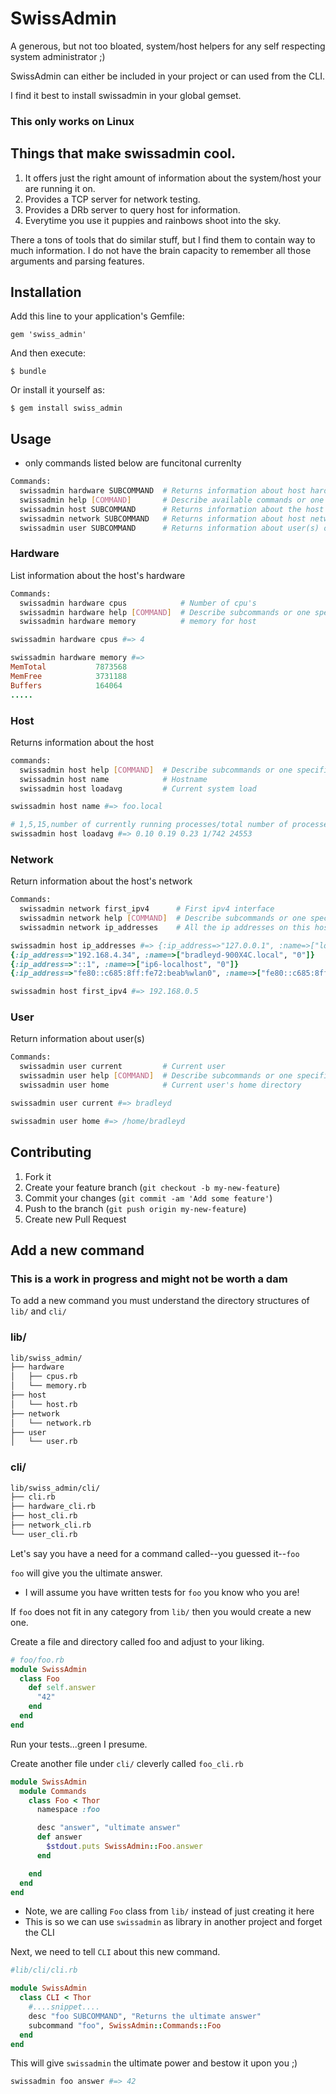 # SwissAdmin

A generous, but not too bloated, system/host helpers for any self respecting system administrator ;)

SwissAdmin can either be included in your project or can used from the CLI.

I find it best to install swissadmin in your global gemset.

### This only works on Linux

## Things that make swissadmin cool.

1. It offers just the right amount of information about the system/host your are running it on.
2. Provides a TCP server for network testing. 
3. Provides a DRb server to query host for information.
4. Everytime you use it puppies and rainbows shoot into the sky.

There a tons of tools that do similar stuff, but I find them to contain way to much information.
I do not have the brain capacity to remember all those arguments and parsing features. 


## Installation

Add this line to your application's Gemfile:

    gem 'swiss_admin'

And then execute:

    $ bundle

Or install it yourself as:

    $ gem install swiss_admin

## Usage

* only commands listed below are funcitonal currenlty

```bash
Commands:
  swissadmin hardware SUBCOMMAND  # Returns information about host hardware
  swissadmin help [COMMAND]       # Describe available commands or one specific command
  swissadmin host SUBCOMMAND      # Returns information about the host
  swissadmin network SUBCOMMAND   # Returns information about host network
  swissadmin user SUBCOMMAND      # Returns information about user(s) on host
```

### Hardware 
List information about the host's hardware

```bash
Commands:
  swissadmin hardware cpus            # Number of cpu's
  swissadmin hardware help [COMMAND]  # Describe subcommands or one specific subcommand
  swissadmin hardware memory          # memory for host
```

```ruby 
swissadmin hardware cpus #=> 4
```

```ruby 
swissadmin hardware memory #=> 
MemTotal           7873568
MemFree            3731188
Buffers            164064
.....
```

### Host

Returns information about the host

```bash
commands:
  swissadmin host help [COMMAND]  # Describe subcommands or one specific subcommand
  swissadmin host name            # Hostname
  swissadmin host loadavg         # Current system load 
```

```ruby
swissadmin host name #=> foo.local
```

```ruby
# 1,5,15,number of currently running processes/total number of processes, pid
swissadmin host loadavg #=> 0.10 0.19 0.23 1/742 24553
```

### Network

Return information about the host's network 

```bash
Commands:
  swissadmin network first_ipv4      # First ipv4 interface
  swissadmin network help [COMMAND]  # Describe subcommands or one specific subcommand
  swissadmin network ip_addresses    # All the ip addresses on this host
```

```ruby 
swissadmin host ip_addresses #=> {:ip_address=>"127.0.0.1", :name=>["localhost", "0"]}
{:ip_address=>"192.168.4.34", :name=>["bradleyd-900X4C.local", "0"]}
{:ip_address=>"::1", :name=>["ip6-localhost", "0"]}
{:ip_address=>"fe80::c685:8ff:fe72:beab%wlan0", :name=>["fe80::c685:8ff:fe72:beab%wlan0", "0"]}
```

```ruby 
swissadmin host first_ipv4 #=> 192.168.0.5
```

### User

Return information about user(s)

```bash
Commands:
  swissadmin user current         # Current user
  swissadmin user help [COMMAND]  # Describe subcommands or one specific subcommand
  swissadmin user home            # Current user's home directory
```

```ruby
swissadmin user current #=> bradleyd
```

```ruby
swissadmin user home #=> /home/bradleyd
```

## Contributing

1. Fork it
2. Create your feature branch (`git checkout -b my-new-feature`)
3. Commit your changes (`git commit -am 'Add some feature'`)
4. Push to the branch (`git push origin my-new-feature`)
5. Create new Pull Request

## Add a new command
### This is a work in progress and might not be worth a dam

To add a new command you must understand the directory structures of ```lib/``` and ```cli/```

### lib/

```bash
lib/swiss_admin/
├── hardware
│   ├── cpus.rb
│   └── memory.rb
├── host
│   └── host.rb
├── network
│   └── network.rb
├── user
│   └── user.rb
```

### cli/
```bash
lib/swiss_admin/cli/
├── cli.rb
├── hardware_cli.rb
├── host_cli.rb
├── network_cli.rb
└── user_cli.rb
```

Let's say you have a need for a command called--you guessed it--```foo```

```foo``` will give you the ultimate answer.

* I will assume you have written tests for ```foo``` you know who you are!

If ```foo``` does not fit in any category from ```lib/``` then you would create a new one.  

Create a file and directory called foo and adjust to your liking.

```ruby
# foo/foo.rb
module SwissAdmin
  class Foo
    def self.answer
      "42"
    end
  end
end
```

Run your tests...green I presume.

Create another file under ```cli/``` cleverly called ```foo_cli.rb```

```ruby 
module SwissAdmin
  module Commands
    class Foo < Thor
      namespace :foo

      desc "answer", "ultimate answer"
      def answer
        $stdout.puts SwissAdmin::Foo.answer
      end

    end
  end
end
```

* Note, we are calling ```Foo``` class from ```lib/``` instead of just creating it here
* This is so we can use ```swissadmin``` as library in another project and forget the CLI


Next, we need to tell ```CLI``` about this new command.

```ruby
#lib/cli/cli.rb

module SwissAdmin
  class CLI < Thor
    #....snippet....
    desc "foo SUBCOMMAND", "Returns the ultimate answer"
    subcommand "foo", SwissAdmin::Commands::Foo
  end
end
```

This will give ```swissadmin``` the ultimate power and bestow it upon you ;)

```ruby
swissadmin foo answer #=> 42
```
